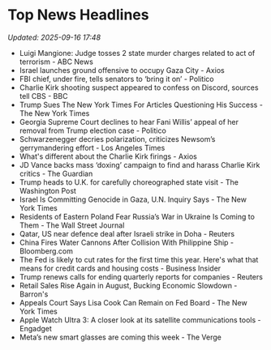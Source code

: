 # Top News Headlines

_Updated: 2025-09-16 17:48_

- Luigi Mangione: Judge tosses 2 state murder charges related to act of terrorism - ABC News
- Israel launches ground offensive to occupy Gaza City - Axios
- FBI chief, under fire, tells senators to ‘bring it on’ - Politico
- Charlie Kirk shooting suspect appeared to confess on Discord, sources tell CBS - BBC
- Trump Sues The New York Times For Articles Questioning His Success - The New York Times
- Georgia Supreme Court declines to hear Fani Willis’ appeal of her removal from Trump election case - Politico
- Schwarzenegger decries polarization, criticizes Newsom’s gerrymandering effort - Los Angeles Times
- What's different about the Charlie Kirk firings - Axios
- JD Vance backs mass ‘doxing’ campaign to find and harass Charlie Kirk critics - The Guardian
- Trump heads to U.K. for carefully choreographed state visit - The Washington Post
- Israel Is Committing Genocide in Gaza, U.N. Inquiry Says - The New York Times
- Residents of Eastern Poland Fear Russia’s War in Ukraine Is Coming to Them - The Wall Street Journal
- Qatar, US near defence deal after Israeli strike in Doha - Reuters
- China Fires Water Cannons After Collision With Philippine Ship - Bloomberg.com
- The Fed is likely to cut rates for the first time this year. Here's what that means for credit cards and housing costs - Business Insider
- Trump renews calls for ending quarterly reports for companies - Reuters
- Retail Sales Rise Again in August, Bucking Economic Slowdown - Barron's
- Appeals Court Says Lisa Cook Can Remain on Fed Board - The New York Times
- Apple Watch Ultra 3: A closer look at its satellite communications tools - Engadget
- Meta’s new smart glasses are coming this week - The Verge